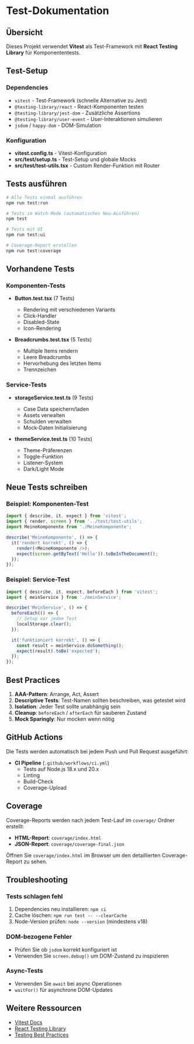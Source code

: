 # Test-Dokumentation

## Übersicht

Dieses Projekt verwendet **Vitest** als Test-Framework mit **React Testing Library** für Komponententests.

## Test-Setup

### Dependencies
- `vitest` - Test-Framework (schnelle Alternative zu Jest)
- `@testing-library/react` - React-Komponenten testen
- `@testing-library/jest-dom` - Zusätzliche Assertions
- `@testing-library/user-event` - User-Interaktionen simulieren
- `jsdom` / `happy-dom` - DOM-Simulation

### Konfiguration
- **vitest.config.ts** - Vitest-Konfiguration
- **src/test/setup.ts** - Test-Setup und globale Mocks
- **src/test/test-utils.tsx** - Custom Render-Funktion mit Router

## Tests ausführen

```bash
# Alle Tests einmal ausführen
npm run test:run

# Tests im Watch-Mode (automatisches Neu-Ausführen)
npm test

# Tests mit UI
npm run test:ui

# Coverage-Report erstellen
npm run test:coverage
```

## Vorhandene Tests

### Komponenten-Tests
- **Button.test.tsx** (7 Tests)
  - Rendering mit verschiedenen Variants
  - Click-Handler
  - Disabled-State
  - Icon-Rendering

- **Breadcrumbs.test.tsx** (5 Tests)
  - Multiple Items rendern
  - Leere Breadcrumbs
  - Hervorhebung des letzten Items
  - Trennzeichen

### Service-Tests
- **storageService.test.ts** (9 Tests)
  - Case Data speichern/laden
  - Assets verwalten
  - Schulden verwalten
  - Mock-Daten Initialisierung

- **themeService.test.ts** (10 Tests)
  - Theme-Präferenzen
  - Toggle-Funktion
  - Listener-System
  - Dark/Light Mode

## Neue Tests schreiben

### Beispiel: Komponenten-Test

```typescript
import { describe, it, expect } from 'vitest';
import { render, screen } from '../test/test-utils';
import MeineKomponente from './MeineKomponente';

describe('MeineKomponente', () => {
  it('rendert korrekt', () => {
    render(<MeineKomponente />);
    expect(screen.getByText('Hello')).toBeInTheDocument();
  });
});
```

### Beispiel: Service-Test

```typescript
import { describe, it, expect, beforeEach } from 'vitest';
import { meinService } from './meinService';

describe('MeinService', () => {
  beforeEach(() => {
    // Setup vor jedem Test
    localStorage.clear();
  });

  it('funktioniert korrekt', () => {
    const result = meinService.doSomething();
    expect(result).toBe('expected');
  });
});
```

## Best Practices

1. **AAA-Pattern**: Arrange, Act, Assert
2. **Descriptive Tests**: Test-Namen sollten beschreiben, was getestet wird
3. **Isolation**: Jeder Test sollte unabhängig sein
4. **Cleanup**: `beforeEach` / `afterEach` für sauberen Zustand
5. **Mock Sparingly**: Nur mocken wenn nötig

## GitHub Actions

Die Tests werden automatisch bei jedem Push und Pull Request ausgeführt:
- **CI Pipeline** (`.github/workflows/ci.yml`)
  - Tests auf Node.js 18.x und 20.x
  - Linting
  - Build-Check
  - Coverage-Upload

## Coverage

Coverage-Reports werden nach jedem Test-Lauf im `coverage/` Ordner erstellt:
- **HTML-Report**: `coverage/index.html`
- **JSON-Report**: `coverage/coverage-final.json`

Öffnen Sie `coverage/index.html` im Browser um den detaillierten Coverage-Report zu sehen.

## Troubleshooting

### Tests schlagen fehl
1. Dependencies neu installieren: `npm ci`
2. Cache löschen: `npm run test -- --clearCache`
3. Node-Version prüfen: `node --version` (mindestens v18)

### DOM-bezogene Fehler
- Prüfen Sie ob `jsdom` korrekt konfiguriert ist
- Verwenden Sie `screen.debug()` um DOM-Zustand zu inspizieren

### Async-Tests
- Verwenden Sie `await` bei async Operationen
- `waitFor()` für asynchrone DOM-Updates

## Weitere Ressourcen

- [Vitest Docs](https://vitest.dev/)
- [React Testing Library](https://testing-library.com/react)
- [Testing Best Practices](https://kentcdodds.com/blog/common-mistakes-with-react-testing-library)


